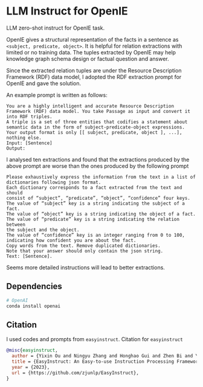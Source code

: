 # LLM Instruct for OpenIE

LLM zero-shot instruct for OpenIE task.

OpenIE gives a structural representation of the facts in a sentence as `<subject, predicate, object>`. It is helpful for relation extractions with limited or no training data. The tuples extracted by OpenIE may help knowledge graph schema design or factual question and answer.

Since the extracted relation tuples are under the Resource Description Framework (RDF) data model, I adopted the RDF extraction prompt for OpenIE and gave the solution.

An example prompt is written as follows:

```
You are a highly intelligent and accurate Resource Description Framework (RDF) data model. You take Passage as input and convert it into RDF triples.
A triple is a set of three entities that codifies a statement about semantic data in the form of subject-predicate-object expressions.
Your output format is only [[ subject, predicate, object ], ...], nothing else.
Input: [Sentence]
Output: 
```

I analysed ten extractions and found that the extractions produced by the above prompt are worse than the ones produced by the following prompt

```
Please exhaustively express the information from the text in a list of
dictionaries following json format.
Each dictionary corresponds to a fact extracted from the text and should
consist of “subject”, “predicate”, “object”, “confidence” four keys.
The value of “subject” key is a string indicating the subject of a fact.
The value of “object” key is a string indicating the object of a fact.
The value of “predicate” key is a string indicating the relation between
the subject and the object.
The value of “confidence” key is an integer ranging from 0 to 100,
indicating how confident you are about the fact.
Copy words from the text. Remove duplicated dictionaries.
Note that your answer should only contain the json string.
Text: [Sentence].
```

Seems more detailed instructions will lead to better extractions.

## Dependencies

```bash
# OpenAI
conda install openai
```

## Citation

I used codes and prompts from `easyinstruct`. Citation for `easyinstruct`

```bibtex
@misc{easyinstruct,
  author = {Yixin Ou and Ningyu Zhang and Honghao Gui and Zhen Bi and Yida Xue and Runnan Fang and Kangwei Liu and Lei Li and Shuofei Qiao and Huajun Chen},
  title = {EasyInstruct: An Easy-to-use Instruction Processing Framework for Large Language Models},
  year = {2023},
  url = {https://github.com/zjunlp/EasyInstruct},
}
```
